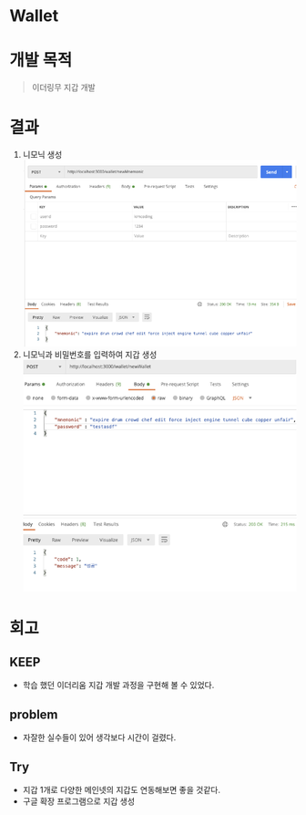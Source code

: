 # Wallet

# 개발 목적
> 이더링무 지갑 개발

# 결과
1. 니모닉 생성
![newWallet](./image/newMnemonic.png)
2. 니모닉과 비밀번호를 입력하여 지갑 생성
![SuccessWallet](./image/newWallet.png)


# 회고
## KEEP
+ 학습 했던 이더리움 지갑 개발 과정을 구현해 볼 수 있었다.

## problem
+ 자잘한 실수들이 있어 생각보다 시간이 걸렸다.

## Try
+ 지갑 1개로 다양한 메인넷의 지갑도 연동해보면 좋을 것같다.
+ 구글 확장 프로그램으로 지갑 생성

